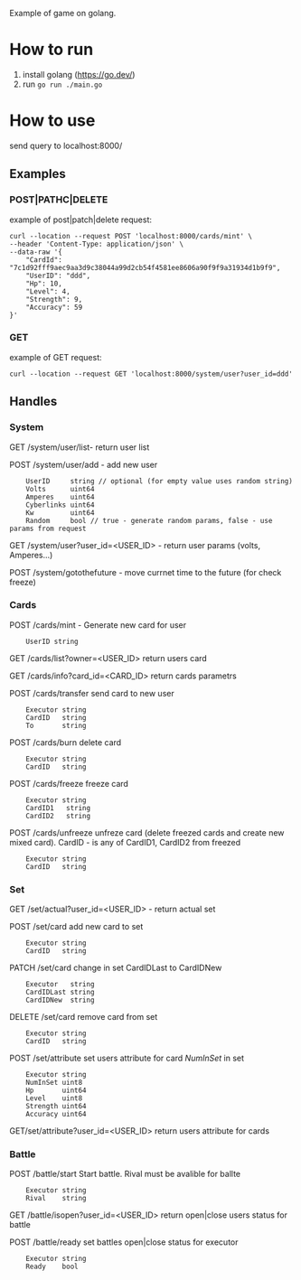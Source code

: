 Example of game on golang.

# How to run
1. install golang (https://go.dev/)
2. run 
```go run ./main.go```



# How to use

send query to localhost:8000/

## Examples
### POST|PATHC|DELETE
example of post|patch|delete request:
```
curl --location --request POST 'localhost:8000/cards/mint' \
--header 'Content-Type: application/json' \
--data-raw '{
    "CardId": "7c1d92fff9aec9aa3d9c38044a99d2cb54f4581ee8606a90f9f9a31934d1b9f9",
    "UserID": "ddd",
    "Hp": 10,
    "Level": 4,
    "Strength": 9,
    "Accuracy": 59
}'
```

### GET
example of GET request:
```
curl --location --request GET 'localhost:8000/system/user?user_id=ddd'
```


## Handles
### System

GET /system/user/list- return user list

POST /system/user/add - add new user
```
    UserID     string // optional (for empty value uses random string)
    Volts      uint64
    Amperes    uint64
    Cyberlinks uint64
    Kw         uint64
    Random     bool // true - generate random params, false - use params from request
```

GET /system/user?user_id=<USER_ID> - return user params (volts, Amperes...) 

POST /system/gotothefuture - move currnet time to the future (for check freeze)


### Cards
POST /cards/mint - Generate new card for user
```
    UserID string
```

GET /cards/list?owner=<USER_ID>  return users card

GET /cards/info?card_id=<CARD_ID> return cards parametrs 

POST /cards/transfer  send card to new user

```
    Executor string
    CardID   string
    To       string
```

POST /cards/burn delete card
```
    Executor string
    CardID   string
```

POST /cards/freeze freeze card
```
    Executor string
    CardID1   string
    CardID2   string
```

POST /cards/unfreeze unfreze card (delete freezed cards and create new mixed card). CardID - is any of CardID1, CardID2 from freezed
```
    Executor string
    CardID   string
```

### Set

GET /set/actual?user_id=<USER_ID> - return actual set
  
POST /set/card add new card to set
```
    Executor string
    CardID   string
```

PATCH /set/card change in set CardIDLast to CardIDNew
```
    Executor   string
    CardIDLast string
    CardIDNew  string
```
DELETE /set/card remove card from set
```
    Executor string
    CardID   string
```

POST /set/attribute set users attribute for card *NumInSet* in set
```
    Executor string
    NumInSet uint8
    Hp       uint64
    Level    uint8
    Strength uint64
    Accuracy uint64
```

GET/set/attribute?user_id=<USER_ID> return users attribute for cards


### Battle
POST /battle/start Start battle. Rival must be avalible for ballte
```
    Executor string
    Rival    string
```

GET /battle/isopen?user_id=<USER_ID> return open|close users status for battle

POST /battle/ready set battles open|close status for executor 
```
    Executor string
    Ready    bool
```
